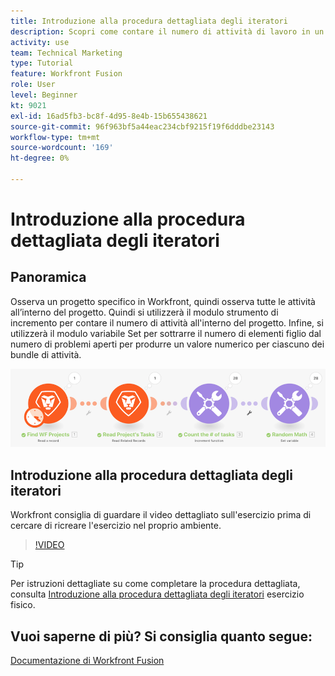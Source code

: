 ```yaml
---
title: Introduzione alla procedura dettagliata degli iteratori
description: Scopri come contare il numero di attività di lavoro in un progetto, quindi calcolare un valore per ciascuno dei bundle di attività, il tutto in [!DNL Adobe Workfront Fusion].
activity: use
team: Technical Marketing
type: Tutorial
feature: Workfront Fusion
role: User
level: Beginner
kt: 9021
exl-id: 16ad5fb3-bc8f-4d95-8e4b-15b655438621
source-git-commit: 96f963bf5a44eac234cbf9215f19f6dddbe23143
workflow-type: tm+mt
source-wordcount: '169'
ht-degree: 0%

---
```


# Introduzione alla procedura dettagliata degli iteratori

## Panoramica

Osserva un progetto specifico in Workfront, quindi osserva tutte le attività all’interno del progetto. Quindi si utilizzerà il modulo strumento di incremento per contare il numero di attività all&#39;interno del progetto. Infine, si utilizzerà il modulo variabile Set per sottrarre il numero di elementi figlio dal numero di problemi aperti per produrre un valore numerico per ciascuno dei bundle di attività.

![Immagine dello scenario di fusione](assets/iteration-and-aggregation-1.png)

## Introduzione alla procedura dettagliata degli iteratori

Workfront consiglia di guardare il video dettagliato sull&#39;esercizio prima di cercare di ricreare l&#39;esercizio nel proprio ambiente.

>[!VIDEO](https://video.tv.adobe.com/v/335278/?quality=12)

>[!TIP]
>
>Per istruzioni dettagliate su come completare la procedura dettagliata, consulta [Introduzione alla procedura dettagliata degli iteratori](https://experienceleague.adobe.com/docs/workfront-learn/tutorials-workfront/fusion/exercises/introduction-to-iterators.html?lang=en) esercizio fisico.


## Vuoi saperne di più? Si consiglia quanto segue:

[Documentazione di Workfront Fusion](https://experienceleague.adobe.com/docs/workfront/using/adobe-workfront-fusion/workfront-fusion-2.html?lang=en)
